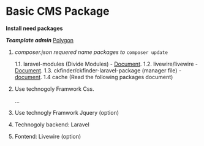 # Basic CMS Package


**Install need packages**

***Teamplate admin*** [Polygon](https://colorlib.com/polygon/gentelella/index3.html]) 


1. *composer.json requered name packages to* `composer update`


    1.1. laravel-modules (Divide Modules) - [Document](https://docs.laravelmodules.com/v9/introduction).
    1.2. livewire/livewire - [Document](https://laravel-livewire.com/docs/2.x/quickstart).
    1.3. ckfinder/ckfinder-laravel-package (manager file) - [document](https://github.com/ckfinder/ckfinder-laravel-package).
    1.4 cache (Read the following packages document)


2. Use technogoly Framwork Css.

    ...


3. Use technogly Framwork Jquery (option)


4. Technogoly backend: Laravel


5. Fontend: Livewire (option)


